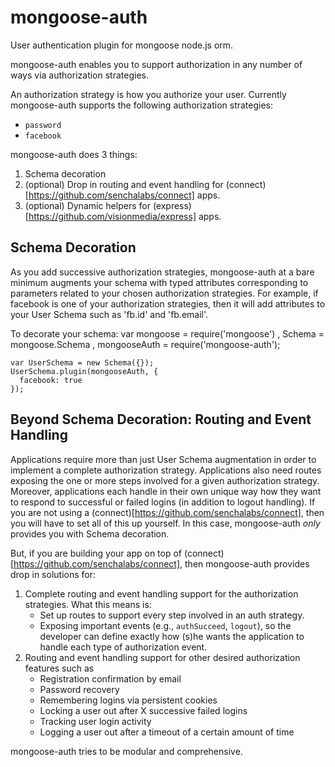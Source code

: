 mongoose-auth
=============

User authentication plugin for mongoose node.js orm.

mongoose-auth enables you to support authorization in any number of ways
via authorization strategies.

An authorization strategy is how you authorize your user. Currently
mongoose-auth supports the following authorization strategies:

- `password`
- `facebook`

mongoose-auth does 3 things:

1. Schema decoration
2. (optional) Drop in routing and event handling for 
   (connect)[https://github.com/senchalabs/connect] apps.
3. (optional) Dynamic helpers for 
   (express)[https://github.com/visionmedia/express] apps.

## Schema Decoration

As you add successive authorization strategies, mongoose-auth at a bare
minimum augments your schema with typed attributes corresponding to parameters
related to your chosen authorization strategies. For example, if facebook is 
one of your authorization strategies, then it will add attributes to your 
User Schema such as 'fb.id' and 'fb.email'.

To decorate your schema:
    var mongoose = require('mongoose')
      , Schema = mongoose.Schema
      , mongooseAuth = require('mongoose-auth');
    
    var UserSchema = new Schema({});
    UserSchema.plugin(mongooseAuth, {
      facebook: true
    });

## Beyond Schema Decoration: Routing and Event Handling

Applications require more than just User Schema augmentation in order
to implement a complete authorization strategy. Applications also need
routes exposing the one or more steps involved for a given authorization
strategy. Moreover, applications each handle in their own unique way how
they want to respond to successful or failed logins (in addition to logout
handling). If you are not using a 
(connect)[https://github.com/senchalabs/connect], then you will have to
set all of this up yourself. In this case, mongoose-auth *only* provides
you with Schema decoration.

But, if you are building your app on top of
(connect)[https://github.com/senchalabs/connect], then mongoose-auth
provides drop in solutions for:

1. Complete routing and event handling support for the authorization strategies. What this means is:
   - Set up routes to support every step involved in an auth strategy.
   - Exposing important events (e.g., `authSucceed`, `logout`), so the
     developer can define exactly how (s)he wants the application to handle
     each type of authorization event.
2. Routing and event handling support for other desired authorization features such as
   - Registration confirmation by email
   - Password recovery
   - Remembering logins via persistent cookies
   - Locking a user out after X successive failed logins
   - Tracking user login activity
   - Logging a user out after a timeout of a certain amount of time

mongoose-auth tries to be modular and comprehensive.
